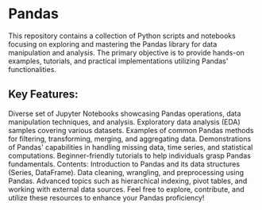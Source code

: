 # Pandas

This repository contains a collection of Python scripts and notebooks focusing on exploring and mastering the Pandas library for data manipulation and analysis. The primary objective is to provide hands-on examples, tutorials, and practical implementations utilizing Pandas' functionalities.

## Key Features:
Diverse set of Jupyter Notebooks showcasing Pandas operations, data manipulation techniques, and analysis.
Exploratory data analysis (EDA) samples covering various datasets.
Examples of common Pandas methods for filtering, transforming, merging, and aggregating data.
Demonstrations of Pandas' capabilities in handling missing data, time series, and statistical computations.
Beginner-friendly tutorials to help individuals grasp Pandas fundamentals.
Contents:
Introduction to Pandas and its data structures (Series, DataFrame).
Data cleaning, wrangling, and preprocessing using Pandas.
Advanced topics such as hierarchical indexing, pivot tables, and working with external data sources.
Feel free to explore, contribute, and utilize these resources to enhance your Pandas proficiency!
